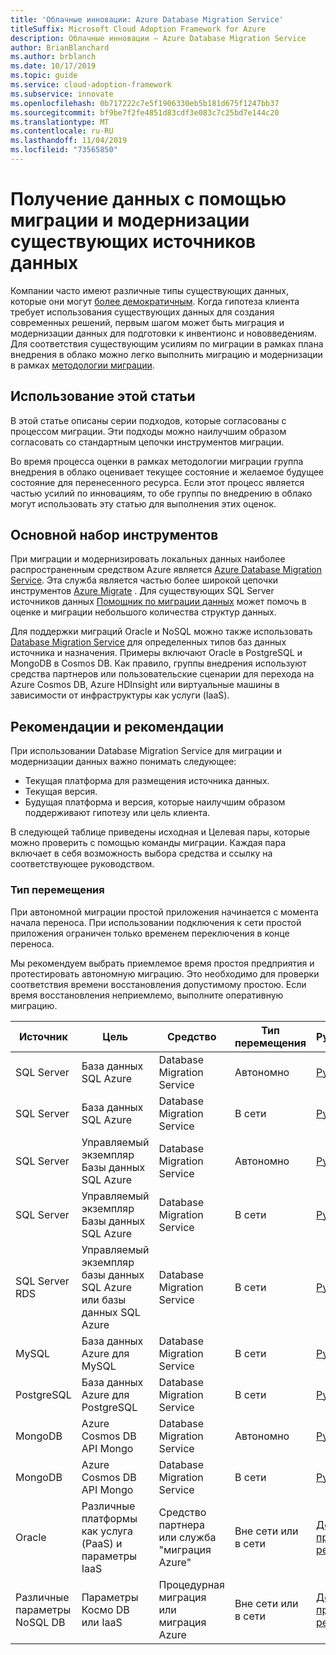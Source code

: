 ```yaml
---
title: 'Облачные инновации: Azure Database Migration Service'
titleSuffix: Microsoft Cloud Adoption Framework for Azure
description: Облачные инновации — Azure Database Migration Service
author: BrianBlanchard
ms.author: brblanch
ms.date: 10/17/2019
ms.topic: guide
ms.service: cloud-adoption-framework
ms.subservice: innovate
ms.openlocfilehash: 0b717222c7e5f1906330eb5b181d675f1247bb37
ms.sourcegitcommit: bf9be7f2fe4851d83cdf3e083c7c25bd7e144c20
ms.translationtype: MT
ms.contentlocale: ru-RU
ms.lasthandoff: 11/04/2019
ms.locfileid: "73565850"
---
```

# <a name="collect-data-through-the-migration-and-modernization-of-existing-data-sources"></a>Получение данных с помощью миграции и модернизации существующих источников данных

Компании часто имеют различные типы существующих данных, которые они могут [более демократичным](../considerations/data.md). Когда гипотеза клиента требует использования существующих данных для создания современных решений, первым шагом может быть миграция и модернизации данных для подготовки к инвентионс и нововведениям. Для соответствия существующим усилиям по миграции в рамках плана внедрения в облако можно легко выполнить миграцию и модернизации в рамках [методологии миграции](../../migrate/index.md).

## <a name="use-of-this-article"></a>Использование этой статьи

В этой статье описаны серии подходов, которые согласованы с процессом миграции. Эти подходы можно наилучшим образом согласовать со стандартным цепочки инструментов миграции.

Во время процесса оценки в рамках методологии миграции группа внедрения в облако оценивает текущее состояние и желаемое будущее состояние для перенесенного ресурса. Если этот процесс является частью усилий по инновациям, то обе группы по внедрению в облако могут использовать эту статью для выполнения этих оценок.

## <a name="primary-toolset"></a>Основной набор инструментов

При миграции и модернизировать локальных данных наиболее распространенным средством Azure является [Azure Database Migration Service](https://docs.microsoft.com/azure/dms). Эта служба является частью более широкой цепочки инструментов [Azure Migrate](https://docs.microsoft.com/azure/migrate/migrate-services-overview) . Для существующих SQL Server источников данных [Помощник по миграции данных](https://docs.microsoft.com/sql/dma/dma-overview) может помочь в оценке и миграции небольшого количества структур данных.

Для поддержки миграций Oracle и NoSQL можно также использовать [Database Migration Service](https://docs.microsoft.com/azure/dms) для определенных типов баз данных источника и назначения. Примеры включают Oracle в PostgreSQL и MongoDB в Cosmos DB. Как правило, группы внедрения используют средства партнеров или пользовательские сценарии для перехода на Azure Cosmos DB, Azure HDInsight или виртуальные машины в зависимости от инфраструктуры как услуги (IaaS).

## <a name="considerations-and-guidance"></a>Рекомендации и рекомендации

При использовании Database Migration Service для миграции и модернизации данных важно понимать следующее:

- Текущая платформа для размещения источника данных.
- Текущая версия.
- Будущая платформа и версия, которые наилучшим образом поддерживают гипотезу или цель клиента.

В следующей таблице приведены исходная и Целевая пары, которые можно проверить с помощью команды миграции. Каждая пара включает в себя возможность выбора средства и ссылку на соответствующее руководством.

### <a name="migration-type"></a>Тип перемещения

При автономной миграции простой приложения начинается с момента начала переноса. При использовании подключения к сети простой приложения ограничен только временем переключения в конце переноса.

Мы рекомендуем выбрать приемлемое время простоя предприятия и протестировать автономную миграцию. Это необходимо для проверки соответствия времени восстановления допустимому простою. Если время восстановления неприемлемо, выполните оперативную миграцию.

|Источник  |Цель  |Средство  |Тип перемещения  |Руководство  |
|---------|---------|---------|---------|---------|
|SQL Server|База данных SQL Azure|Database Migration Service|Автономно|[Руководство](https://docs.microsoft.com/azure/dms/tutorial-sql-server-to-azure-sql)|
|SQL Server|База данных SQL Azure|Database Migration Service|В сети|[Руководство](https://docs.microsoft.com/azure/dms/tutorial-sql-server-azure-sql-online)|
|SQL Server|Управляемый экземпляр Базы данных SQL Azure|Database Migration Service|Автономно|[Руководство](https://docs.microsoft.com/azure/dms/tutorial-sql-server-to-managed-instance)|
|SQL Server|Управляемый экземпляр Базы данных SQL Azure|Database Migration Service|В сети|[Руководство](https://docs.microsoft.com/azure/dms/tutorial-sql-server-managed-instance-online)|
|SQL Server RDS|Управляемый экземпляр базы данных SQL Azure или базы данных SQL Azure|Database Migration Service|В сети|[Руководство](https://docs.microsoft.com/azure/dms/tutorial-rds-sql-server-azure-sql-and-managed-instance-online)|
|MySQL|База данных Azure для MySQL|Database Migration Service|В сети|[Руководство](https://docs.microsoft.com/azure/dms/tutorial-mysql-azure-mysql-online)|
|PostgreSQL|База данных Azure для PostgreSQL|Database Migration Service|В сети|[Руководство](https://docs.microsoft.com/azure/dms/tutorial-postgresql-azure-postgresql-online)|
|MongoDB|Azure Cosmos DB API Mongo|Database Migration Service|Автономно|[Руководство](https://docs.microsoft.com/azure/dms/tutorial-mongodb-cosmos-db)|
|MongoDB|Azure Cosmos DB API Mongo|Database Migration Service|В сети|[Руководство](https://docs.microsoft.com/azure/dms/tutorial-mongodb-cosmos-db-online)|
|Oracle|Различные платформы как услуга (PaaS) и параметры IaaS|Средство партнера или служба "миграция Azure"|Вне сети или в сети|[Дерево принятия решений](../../migrate/expanded-scope/data-oracle-migration.md)|
|Различные параметры NoSQL DB|Параметры Космо DB или IaaS|Процедурная миграция или миграция Azure|Вне сети или в сети|[Дерево принятия решений](../../migrate/expanded-scope/data-no-sql-migration.md)|
